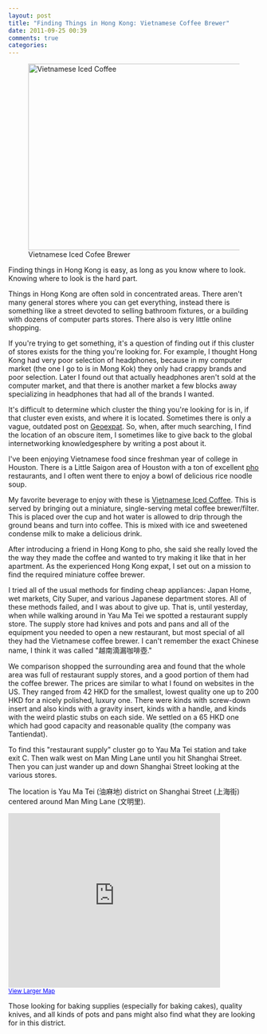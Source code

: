 ```yaml
---
layout: post
title: "Finding Things in Hong Kong: Vietnamese Coffee Brewer"
date: 2011-09-25 00:39
comments: true
categories: 
---
```

<figure>
<a href="http://www.flickr.com/photos/divergio/6178555030/"
title="Vietnamese Iced Coffee by tdenton137, on Flickr"><img
src="http://farm7.static.flickr.com/6164/6178555030_27d631b100.jpg"
width="500" height="374" alt="Vietnamese Iced Coffee"></a>
<figcaption>Vietnamese Iced Cofee Brewer </figcaption>
</figure>

Finding things in Hong Kong is easy, as long as you know where to
look. Knowing where to look is the hard part.

<!--more-->

Things in Hong Kong are often sold in concentrated areas. There aren't
many general stores where you can get everything, instead there is something like a street devoted to selling bathroom fixtures, or a building with dozens of computer parts stores. There also is very little online shopping. 

If you're trying to get something, it's a question of finding out if
this cluster of stores exists for the thing you're looking for. For
example, I thought Hong Kong had very poor selection of headphones,
because in my computer market (the one I go to is in Mong Kok) they
only had crappy brands and poor selection. Later I found out that
actually headphones aren't sold at the computer market, and that there
is another market a few blocks away specializing in headphones that
had all of the brands I wanted.

It's difficult to determine which cluster the thing you're looking for
is in, if that cluster even exists, and where it is located. Sometimes there is only a vague, outdated post on
[Geoexpat](http://hongkong.geoexpat.com/ "Geoexpat forums"). So,
when, after much searching, I find the location of an obscure item, I
sometimes like to give back to the global internetworking knowledgesphere by
writing a post about it.

I've been enjoying Vietnamese food since freshman year of college in
Houston. There is a Little Saigon area of Houston with a ton of excellent
[pho](http://en.wikipedia.org/w/index.php?title=Ph%E1%BB%9F "wikipedia article about pho")
restaurants, and I often went there to enjoy a bowl of delicious
rice noodle soup. 

My favorite beverage to enjoy with these is
[Vietnamese Iced Coffee](http://en.wikipedia.org/wiki/Vietnamese_iced_coffee
"wikipedia article on ca phe da"). This is served by bringing out a
miniature, single-serving metal coffee brewer/filter. This is placed
over the cup and hot water is allowed to drip through the ground
beans and turn into coffee. This is mixed with ice and sweetened
condense milk to make a delicious drink. 

After introducing a friend in Hong Kong to pho, she said she really
loved the the way they made the coffee and wanted to try making it
like that in her apartment. As the experienced Hong Kong expat, I set
out on a mission to find the required miniature coffee brewer.

I tried all of the usual methods for finding cheap appliances: Japan Home, wet markets, City Super, and various Japanese department stores. All of these
methods failed, and I was about to give up. That is, until yesterday,
when while walking around in Yau Ma Tei we spotted a restaurant supply
store. The supply store had knives and pots and pans and all of the
equipment you needed to open a new restaurant, but most special of all
they had the Vietnamese coffee brewer. I can't remember the exact
Chinese name, I think it was called "越南滴漏咖啡壺."

We comparison shopped the surrounding area and found that the whole
area was full of restaurant supply stores, and a good portion of them
had the coffee brewer. The prices are similar to what I found on
websites in the US. They ranged from 42 HKD for the smallest, lowest
quality one up to 200 HKD for a nicely polished, luxury one. There were kinds with screw-down insert and also kinds with a
gravity insert, kinds with a handle, and kinds with the weird plastic
stubs on each side. We settled on a 65 HKD one which had good capacity and
reasonable quality (the company was Tantiendat).

To find this "restaurant supply" cluster  go to Yau Ma Tei station and take exit C. Then
walk west on Man Ming Lane until you hit Shanghai Street. Then you can
just wander up and down Shanghai Street looking at the various stores.

The location is Yau Ma Tei (油麻地) district on Shanghai Street (上海街) centered around Man Ming Lane (文明里). 

<iframe width="425" height="350" frameborder="0" scrolling="no" marginheight="0" marginwidth="0" src="http://maps.google.com/maps?f=q&amp;source=s_q&amp;hl=en&amp;geocode=&amp;q=Yau+On+Court&amp;aq=&amp;sll=22.311562,114.169659&amp;sspn=0.001412,0.002036&amp;vpsrc=6&amp;ie=UTF8&amp;hq=&amp;hnear=Yau+On+Court,+322+Shanghai+St,+Hong+Kong&amp;t=m&amp;ll=22.311669,114.169949&amp;spn=0.001737,0.00228&amp;z=18&amp;output=embed"></iframe><br /><small><a href="http://maps.google.com/maps?f=q&amp;source=embed&amp;hl=en&amp;geocode=&amp;q=Yau+On+Court&amp;aq=&amp;sll=22.311562,114.169659&amp;sspn=0.001412,0.002036&amp;vpsrc=6&amp;ie=UTF8&amp;hq=&amp;hnear=Yau+On+Court,+322+Shanghai+St,+Hong+Kong&amp;t=m&amp;ll=22.311669,114.169949&amp;spn=0.001737,0.00228&amp;z=18" style="color:#0000FF;text-align:left">View Larger Map</a></small>

Those looking for baking supplies (especially for baking cakes), quality knives, and all kinds of
pots and pans might also find what they are looking for in this
district. 
